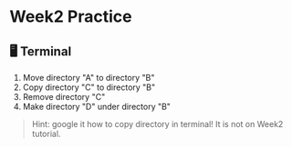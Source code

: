 # Week2 Practice

## 🖥️ Terminal

1. Move directory "A" to directory "B"
2. Copy directory "C" to directory "B"
3. Remove directory "C"
4. Make directory "D" under directory "B"

> Hint: google it how to copy directory in terminal! It is not on Week2 tutorial.